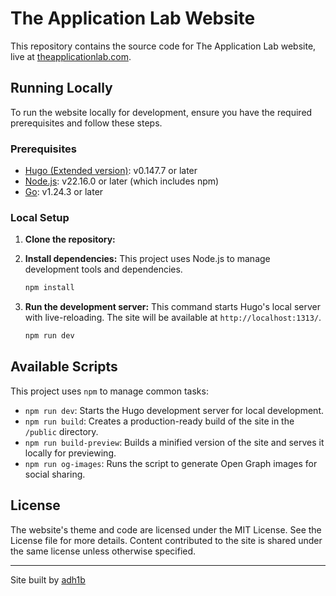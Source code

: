 # The Application Lab Website

This repository contains the source code for The Application Lab website, live at [theapplicationlab.com](https://theapplicationlab.com). 

## Running Locally

To run the website locally for development, ensure you have the required prerequisites and follow these steps.

### Prerequisites

*   [Hugo (Extended version)](https://gohugo.io/installation/): v0.147.7 or later
*   [Node.js](https://nodejs.org/): v22.16.0 or later (which includes npm)
*   [Go](https://go.dev/doc/install): v1.24.3 or later

### Local Setup

1.  **Clone the repository:**

2.  **Install dependencies:**
    This project uses Node.js to manage development tools and dependencies.
    ```bash
    npm install
    ```

3.  **Run the development server:**
    This command starts Hugo's local server with live-reloading. The site will be available at `http://localhost:1313/`.
    ```bash
    npm run dev
    ```

## Available Scripts

This project uses `npm` to manage common tasks:

*   `npm run dev`: Starts the Hugo development server for local development.
*   `npm run build`: Creates a production-ready build of the site in the `/public` directory.
*   `npm run build-preview`: Builds a minified version of the site and serves it locally for previewing.
*   `npm run og-images`: Runs the script to generate Open Graph images for social sharing.


## License

The website's theme and code are licensed under the MIT License. See the License file for more details. Content contributed to the site is shared under the same license unless otherwise specified.

___

Site built by [adh1b](https://github.com/adh1b)